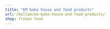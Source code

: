 ```yaml
---
title: "EM bake house and food products"
url: /kollam/em-bake-house-and-food-products/
shop: frozen food
---
```

